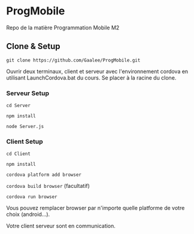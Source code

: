 # ProgMobile
Repo de la matière Programmation Mobile M2

## Clone & Setup
`git clone https://github.com/Gaalee/ProgMobile.git`

Ouvrir deux terminaux, client et serveur avec l'environnement cordova en utilisant LaunchCordova.bat du cours.
Se placer à la racine du clone.

### Serveur Setup
`cd Server`

`npm install`

`node Server.js`

### Client Setup
`cd Client`

`npm install`

`cordova platform add browser`

`cordova build browser` (facultatif)

`cordova run browser`

Vous pouvez remplacer browser par n'importe quelle platforme de votre choix (android...).

Votre client serveur sont en communication.
